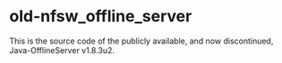 # old-nfsw_offline_server
This is the source code of the publicly available, and now discontinued, Java-OfflineServer v1.8.3u2.
